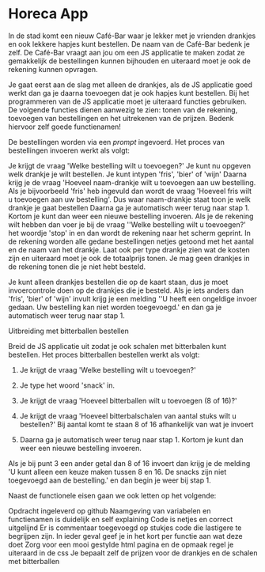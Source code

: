 # Horeca App

In de stad komt een nieuw Café-Bar waar je lekker met je vrienden drankjes en ook lekkere hapjes kunt bestellen. De naam van de Café-Bar bedenk je zelf. De Café-Bar vraagt aan jou om een JS applicatie te maken zodat ze gemakkelijk de bestellingen kunnen bijhouden en uiteraard moet je ook de rekening kunnen opvragen.

 

Je gaat eerst aan de slag met alleen de drankjes, als de JS applicatie goed werkt dan ga je daarna toevoegen dat je ook hapjes kunt bestellen. Bij het programmeren van de JS applicatie moet je uiteraard functies gebruiken. De volgende functies dienen aanwezig te zien: tonen van de rekening, toevoegen van bestellingen en het uitrekenen van de prijzen. Bedenk hiervoor zelf goede functienamen!

 

De bestellingen worden via een *prompt* ingevoerd. Het proces van bestellingen invoeren werkt als volgt:

Je krijgt de vraag 'Welke bestelling wilt u toevoegen?'
Je kunt nu opgeven welk drankje je wilt bestellen. Je kunt intypen 'fris', 'bier' of 'wijn'
Daarna krijg je de vraag 'Hoeveel naam-drankje wilt u toevoegen aan uw bestelling. Als je bijvoorbeeld 'fris' heb ingevuld dan wordt de vraag 'Hoeveel fris wilt u toevoegen aan uw bestelling'. Dus waar naam-drankje staat toon je welk drankje je gaat bestellen
Daarna ga je automatisch weer terug naar stap 1. Kortom je kunt dan weer een nieuwe bestelling invoeren.
Als je de rekening wilt hebben dan voer je bij de vraag ''Welke bestelling wilt u toevoegen?' het woordje 'stop' in en dan wordt de rekening naar het scherm geprint. In de rekening worden alle gedane bestellingen netjes getoond met het aantal en de naam van het drankje. Laat ook per type drankje zien wat de kosten zijn en uiteraard moet je ook de totaalprijs tonen. Je mag geen drankjes in de rekening tonen die je niet hebt besteld.

 

Je kunt alleen drankjes bestellen die op de kaart staan, dus je moet invoercontrole doen op de drankjes die je besteld. Als je iets anders dan 'fris', 'bier' of 'wijn' invult krijg je een melding ''U heeft een ongeldige invoer gedaan. Uw bestelling kan niet worden toegevoegd.' en dan ga je automatisch weer terug naar stap 1.

 

Uitbreiding met bitterballen bestellen

Breid de JS applicatie uit zodat je ook schalen met bitterbalen kunt bestellen. Het proces bitterballen bestellen werkt als volgt:

1. Je krijgt de vraag 'Welke bestelling wilt u toevoegen?'

2. Je type het woord 'snack' in.

3. Je krijgt de vraag 'Hoeveel bitterballen wilt u toevoegen (8 of 16)?'

4. Je krijgt de vraag 'Hoeveel bitterbalschalen van aantal stuks wilt u bestellen?' Bij aantal komt te staan 8 of 16 afhankelijk van wat je invoert

5. Daarna ga je automatisch weer terug naar stap 1. Kortom je kunt dan weer een nieuwe bestelling invoeren.

 

Als je bij punt 3 een ander getal dan 8 of 16 invoert dan krijg je de melding 'U kunt alleen een keuze maken tussen 8 en 16. De snacks zijn niet toegevoegd aan de bestelling.' en dan begin je weer bij stap 1.

 

Naast de functionele eisen gaan we ook letten op het volgende:

Opdracht ingeleverd op github
Naamgeving van variabelen en functienamen is duidelijk en self explaining
Code is netjes en correct uitgelijnd
Er is commentaar toegevoegd op stukjes code die lastigere te begrijpen zijn. In ieder geval geef je in het kort per functie aan wat deze doet
Zorg voor een mooi gestylde html pagina en de opmaak regel je uiteraard in de css
Je bepaalt zelf de prijzen voor de drankjes en de schalen met bitterballen
